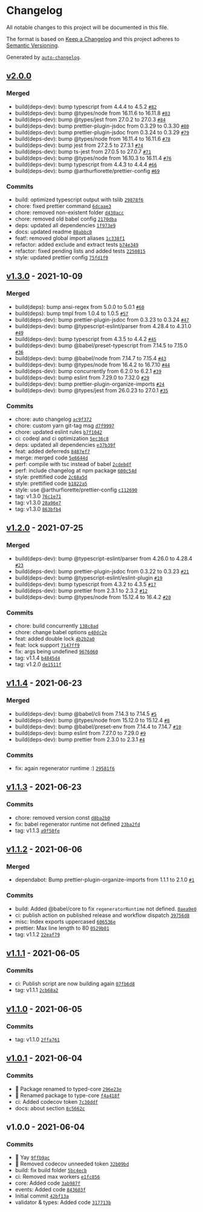 # Changelog

All notable changes to this project will be documented in this file.

The format is based on [Keep a Changelog](https://keepachangelog.com/en/1.0.0/) and this
project adheres to [Semantic Versioning](https://semver.org/spec/v2.0.0.html).

Generated by [`auto-changelog`](https://github.com/CookPete/auto-changelog).

## [v2.0.0](https://github.com/arthurfiorette/typed-core/compare/v1.3.0...v2.0.0)

### Merged

- build(deps-dev): bump typescript from 4.4.4 to 4.5.2
  [`#82`](https://github.com/arthurfiorette/typed-core/pull/82)
- build(deps-dev): bump @types/node from 16.11.6 to 16.11.8
  [`#83`](https://github.com/arthurfiorette/typed-core/pull/83)
- build(deps-dev): bump @types/jest from 27.0.2 to 27.0.3
  [`#84`](https://github.com/arthurfiorette/typed-core/pull/84)
- build(deps-dev): bump prettier-plugin-jsdoc from 0.3.29 to 0.3.30
  [`#80`](https://github.com/arthurfiorette/typed-core/pull/80)
- build(deps-dev): bump prettier-plugin-jsdoc from 0.3.24 to 0.3.29
  [`#79`](https://github.com/arthurfiorette/typed-core/pull/79)
- build(deps-dev): bump @types/node from 16.11.4 to 16.11.6
  [`#78`](https://github.com/arthurfiorette/typed-core/pull/78)
- build(deps-dev): bump jest from 27.2.5 to 27.3.1
  [`#74`](https://github.com/arthurfiorette/typed-core/pull/74)
- build(deps-dev): bump ts-jest from 27.0.5 to 27.0.7
  [`#71`](https://github.com/arthurfiorette/typed-core/pull/71)
- build(deps-dev): bump @types/node from 16.10.3 to 16.11.4
  [`#76`](https://github.com/arthurfiorette/typed-core/pull/76)
- build(deps-dev): bump typescript from 4.4.3 to 4.4.4
  [`#66`](https://github.com/arthurfiorette/typed-core/pull/66)
- build(deps-dev): bump @arthurfiorette/prettier-config
  [`#69`](https://github.com/arthurfiorette/typed-core/pull/69)

### Commits

- build: optimized typescript output with tslib
  [`29878f6`](https://github.com/arthurfiorette/typed-core/commit/29878f689c8d3f62be5e2aed063c6ef4785fb790)
- chore: fixed prettier command
  [`6dcaae3`](https://github.com/arthurfiorette/typed-core/commit/6dcaae309469a90fe31339ec6df8e61d080f9ac1)
- chore: removed non-existent folder
  [`d430acc`](https://github.com/arthurfiorette/typed-core/commit/d430acc041b09d7b72e745f54d74ccec37378853)
- chore: removed old babel config
  [`2170dba`](https://github.com/arthurfiorette/typed-core/commit/2170dba85a6d056d2e19d360730649efa2a1c82b)
- deps: updated all dependencies
  [`1f973e9`](https://github.com/arthurfiorette/typed-core/commit/1f973e9097a19e3e8340f65986abdc3178892078)
- docs: updated readme
  [`80abbc0`](https://github.com/arthurfiorette/typed-core/commit/80abbc0a005a81c8c6a59af5319817e97e051c6c)
- feat!: removed global import aliases
  [`1c338f1`](https://github.com/arthurfiorette/typed-core/commit/1c338f1ecda0aa56b6e0758e52afe1885f79f42d)
- refactor: added exclude and extract tests
  [`b74e349`](https://github.com/arthurfiorette/typed-core/commit/b74e349af2710f4e3282fb8e7023814bfcd48f1b)
- refactor: fixed pending lists and added tests
  [`2250815`](https://github.com/arthurfiorette/typed-core/commit/22508153f69be338cb3fdf02c65a7fe0a098622a)
- style: updated prettier config
  [`75fd1f9`](https://github.com/arthurfiorette/typed-core/commit/75fd1f967fbb13baab2f6b0df69df4376a6ca46b)

## [v1.3.0](https://github.com/arthurfiorette/typed-core/compare/v1.2.0...v1.3.0) - 2021-10-09

### Merged

- build(deps): bump ansi-regex from 5.0.0 to 5.0.1
  [`#60`](https://github.com/arthurfiorette/typed-core/pull/60)
- build(deps): bump tmpl from 1.0.4 to 1.0.5
  [`#57`](https://github.com/arthurfiorette/typed-core/pull/57)
- build(deps-dev): bump prettier-plugin-jsdoc from 0.3.23 to 0.3.24
  [`#47`](https://github.com/arthurfiorette/typed-core/pull/47)
- build(deps-dev): bump @typescript-eslint/parser from 4.28.4 to 4.31.0
  [`#49`](https://github.com/arthurfiorette/typed-core/pull/49)
- build(deps-dev): bump typescript from 4.3.5 to 4.4.2
  [`#45`](https://github.com/arthurfiorette/typed-core/pull/45)
- build(deps-dev): bump @babel/preset-typescript from 7.14.5 to 7.15.0
  [`#36`](https://github.com/arthurfiorette/typed-core/pull/36)
- build(deps-dev): bump @babel/node from 7.14.7 to 7.15.4
  [`#43`](https://github.com/arthurfiorette/typed-core/pull/43)
- build(deps-dev): bump @types/node from 16.4.2 to 16.7.10
  [`#44`](https://github.com/arthurfiorette/typed-core/pull/44)
- build(deps-dev): bump concurrently from 6.2.0 to 6.2.1
  [`#39`](https://github.com/arthurfiorette/typed-core/pull/39)
- build(deps-dev): bump eslint from 7.29.0 to 7.32.0
  [`#29`](https://github.com/arthurfiorette/typed-core/pull/29)
- build(deps-dev): bump prettier-plugin-organize-imports
  [`#24`](https://github.com/arthurfiorette/typed-core/pull/24)
- build(deps-dev): bump @types/jest from 26.0.23 to 27.0.1
  [`#35`](https://github.com/arthurfiorette/typed-core/pull/35)

### Commits

- chore: auto changelog
  [`ac9f372`](https://github.com/arthurfiorette/typed-core/commit/ac9f3728f836d104e24bcfb9f04f780c43ef0bb7)
- chore: custom yarn git-tag msg
  [`d7f9997`](https://github.com/arthurfiorette/typed-core/commit/d7f9997e06f71b6eba1a9cc2fdb1c405459328c8)
- chore: updated eslint rules
  [`b7f1042`](https://github.com/arthurfiorette/typed-core/commit/b7f1042dd59f55a59d895b133ef964f84af7c8dc)
- ci: codeql and ci optimization
  [`5ec36c8`](https://github.com/arthurfiorette/typed-core/commit/5ec36c869826cac1ec5007363ee4b8fc46f2bd45)
- deps: updated all dependencies
  [`e37b39f`](https://github.com/arthurfiorette/typed-core/commit/e37b39f6f55fd858c9407d93b65ab674a0eea713)
- feat: added deferreds
  [`8487ef7`](https://github.com/arthurfiorette/typed-core/commit/8487ef7e6b989c4312c23549d9b5537d65b05970)
- merge: merged code
  [`5e6644d`](https://github.com/arthurfiorette/typed-core/commit/5e6644dde1d39735af784657d3d8b74925fd099b)
- perf: compile with tsc instead of babel
  [`2cdebdf`](https://github.com/arthurfiorette/typed-core/commit/2cdebdf159e4906e80d13b646eac604541617054)
- perf: include changelog at npm package
  [`600c54d`](https://github.com/arthurfiorette/typed-core/commit/600c54d463ffc7215090a4a3cfa545acdc380f10)
- style: prettified code
  [`2c68a5d`](https://github.com/arthurfiorette/typed-core/commit/2c68a5dca65da7619f6f49ceb3faec4bf00af81c)
- style: prettified code
  [`b1822a5`](https://github.com/arthurfiorette/typed-core/commit/b1822a51f1d9a428d5616dbe90c16aed7debd01f)
- style: use @arthurfiorette/prettier-config
  [`c112690`](https://github.com/arthurfiorette/typed-core/commit/c112690fff722179f62ac1bb020298cf349571ce)
- tag: v1.3.0
  [`76c1e71`](https://github.com/arthurfiorette/typed-core/commit/76c1e71392db0641f2ecb00c22a60d9723fd9a9c)
- tag: v1.3.0
  [`28a96e7`](https://github.com/arthurfiorette/typed-core/commit/28a96e7a039688ed187e8c3ddf77e4d204cf10c5)
- tag: v1.3.0
  [`863bfb4`](https://github.com/arthurfiorette/typed-core/commit/863bfb41a39166061e216e96eeb01fd06a643357)

## [v1.2.0](https://github.com/arthurfiorette/typed-core/compare/v1.1.4...v1.2.0) - 2021-07-25

### Merged

- build(deps-dev): bump @typescript-eslint/parser from 4.26.0 to 4.28.4
  [`#23`](https://github.com/arthurfiorette/typed-core/pull/23)
- build(deps-dev): bump prettier-plugin-jsdoc from 0.3.22 to 0.3.23
  [`#21`](https://github.com/arthurfiorette/typed-core/pull/21)
- build(deps-dev): bump @typescript-eslint/eslint-plugin
  [`#19`](https://github.com/arthurfiorette/typed-core/pull/19)
- build(deps-dev): bump typescript from 4.3.2 to 4.3.5
  [`#17`](https://github.com/arthurfiorette/typed-core/pull/17)
- build(deps-dev): bump prettier from 2.3.1 to 2.3.2
  [`#12`](https://github.com/arthurfiorette/typed-core/pull/12)
- build(deps-dev): bump @types/node from 15.12.4 to 16.4.2
  [`#20`](https://github.com/arthurfiorette/typed-core/pull/20)

### Commits

- chore: build concurrently
  [`138c8ad`](https://github.com/arthurfiorette/typed-core/commit/138c8ada1dc00360983d65f0e443ff7f35011334)
- chore: change babel options
  [`e40dc2e`](https://github.com/arthurfiorette/typed-core/commit/e40dc2e9d10d14bc75a7de5a747e0347df405c93)
- feat: added double lock
  [`4b2b2a0`](https://github.com/arthurfiorette/typed-core/commit/4b2b2a03f4a8e6caa524ff564c087b261369d2af)
- feat: lock support
  [`7147ff9`](https://github.com/arthurfiorette/typed-core/commit/7147ff921134f78619856420c6c16410c6929788)
- fix: args being undefined
  [`9676060`](https://github.com/arthurfiorette/typed-core/commit/96760606286420c9ca999b2f52a44696557e2636)
- tag: v1.1.4
  [`b4845d4`](https://github.com/arthurfiorette/typed-core/commit/b4845d4079400255fee4666a18910a16992a132c)
- tag: v1.2.0
  [`de1511f`](https://github.com/arthurfiorette/typed-core/commit/de1511f32603415930c97022d1dca27e2aa20e70)

## [v1.1.4](https://github.com/arthurfiorette/typed-core/compare/v1.1.3...v1.1.4) - 2021-06-23

### Merged

- build(deps-dev): bump @babel/cli from 7.14.3 to 7.14.5
  [`#5`](https://github.com/arthurfiorette/typed-core/pull/5)
- build(deps-dev): bump @types/node from 15.12.0 to 15.12.4
  [`#8`](https://github.com/arthurfiorette/typed-core/pull/8)
- build(deps-dev): bump @babel/preset-env from 7.14.4 to 7.14.7
  [`#10`](https://github.com/arthurfiorette/typed-core/pull/10)
- build(deps-dev): bump eslint from 7.27.0 to 7.29.0
  [`#9`](https://github.com/arthurfiorette/typed-core/pull/9)
- build(deps-dev): bump prettier from 2.3.0 to 2.3.1
  [`#4`](https://github.com/arthurfiorette/typed-core/pull/4)

### Commits

- fix: again regenerator runtime :)
  [`29581f6`](https://github.com/arthurfiorette/typed-core/commit/29581f6e6cb66cb2e2dfb48b11e7a22260f118fd)

## [v1.1.3](https://github.com/arthurfiorette/typed-core/compare/v1.1.2...v1.1.3) - 2021-06-23

### Commits

- chore: removed version const
  [`d8ba2b0`](https://github.com/arthurfiorette/typed-core/commit/d8ba2b0e22b69fa47592a5669dd8c37705eeff69)
- fix: babel regenerator runtime not defined
  [`23ba2fd`](https://github.com/arthurfiorette/typed-core/commit/23ba2fdd22c6dca692b70e0fa6b43178dd4ec16d)
- tag: v1.1.3
  [`a9f50fe`](https://github.com/arthurfiorette/typed-core/commit/a9f50fef62bc0fdb1c8592aa1f9db03aec7fcdb6)

## [v1.1.2](https://github.com/arthurfiorette/typed-core/compare/v1.1.1...v1.1.2) - 2021-06-06

### Merged

- dependabot: Bump prettier-plugin-organize-imports from 1.1.1 to 2.1.0
  [`#1`](https://github.com/arthurfiorette/typed-core/pull/1)

### Commits

- build: Added @babel/core to fix `regeneratorRuntime` not defined.
  [`0aea9e0`](https://github.com/arthurfiorette/typed-core/commit/0aea9e06c1477cd0662f94796f00540e521920c5)
- ci: publish action on published release and workflow dispatch
  [`39756d8`](https://github.com/arthurfiorette/typed-core/commit/39756d829dc0023de3be367ea739f56b7ee94796)
- misc: Index exports uppercased
  [`606536e`](https://github.com/arthurfiorette/typed-core/commit/606536e8e54c42e8d9d8d14dec66d83636cefeb1)
- prettier: Max line length to 80
  [`0529b01`](https://github.com/arthurfiorette/typed-core/commit/0529b0150d29b0e41e779e958ef3bc08d08d2be1)
- tag: v1.1.2
  [`22eaf79`](https://github.com/arthurfiorette/typed-core/commit/22eaf794402ed21df5567c0b8a7ef082fb07b2dd)

## [v1.1.1](https://github.com/arthurfiorette/typed-core/compare/v1.1.0...v1.1.1) - 2021-06-05

### Commits

- ci: Publish script are now building again
  [`07fb6d8`](https://github.com/arthurfiorette/typed-core/commit/07fb6d8b7dba9ebfb626a2804ec949f971696e1c)
- tag: v1.1.1
  [`2cb68a2`](https://github.com/arthurfiorette/typed-core/commit/2cb68a28656a7d692e618fcd635aaf70be3a41a4)

## [v1.1.0](https://github.com/arthurfiorette/typed-core/compare/v1.0.1...v1.1.0) - 2021-06-05

### Commits

- tag: v1.1.0
  [`2ffa761`](https://github.com/arthurfiorette/typed-core/commit/2ffa76111fcb8d947ae5caa3dd32a62cc8bae61b)

## [v1.0.1](https://github.com/arthurfiorette/typed-core/compare/v1.0.0...v1.0.1) - 2021-06-04

### Commits

- 🚚 Package renamed to typed-core
  [`296e23e`](https://github.com/arthurfiorette/typed-core/commit/296e23ecd4f1be53f73a2587544cc8470efc70f6)
- 🚚 Renamed package to type-core
  [`f4a418f`](https://github.com/arthurfiorette/typed-core/commit/f4a418f5ddd571a63d746461cce4bf9493d0bb85)
- ci: Added codecov token
  [`7c30ddf`](https://github.com/arthurfiorette/typed-core/commit/7c30ddf7d2deebbb5827733e35616368d5f34eea)
- docs: about section
  [`8c5662c`](https://github.com/arthurfiorette/typed-core/commit/8c5662c34879833080b00f976681e652f36ca37a)

## v1.0.0 - 2021-06-04

### Commits

- 🎉 Yay
  [`9ffb9ac`](https://github.com/arthurfiorette/typed-core/commit/9ffb9acf8b3092e40a0ef4fa4f170a923fe9b1b7)
- 👷 Removed codecov unneeded token
  [`32b09bd`](https://github.com/arthurfiorette/typed-core/commit/32b09bdcdd588ab23279d36e678436c4578b2745)
- build: fix build folder
  [`5bc4ecb`](https://github.com/arthurfiorette/typed-core/commit/5bc4ecb3fb37f7658d8a16dd24b8e015bdebe78d)
- ci: Removed max workers
  [`e1fc856`](https://github.com/arthurfiorette/typed-core/commit/e1fc85693242c3b057b70ed5ac188167f588dc29)
- core: Added code
  [`3ab987f`](https://github.com/arthurfiorette/typed-core/commit/3ab987f2be61bd1cc319c437cb8584292a7fd5ce)
- events: Added code
  [`843603f`](https://github.com/arthurfiorette/typed-core/commit/843603f564f67b280900358d587ae47f624d7db8)
- Initial commit
  [`42bf13a`](https://github.com/arthurfiorette/typed-core/commit/42bf13a1b6b6bd3475ed46c2a7ac3463a046ab2f)
- validator & types: Added code
  [`317713b`](https://github.com/arthurfiorette/typed-core/commit/317713bb98ba4a74c0763325e49d095f18b68e86)
